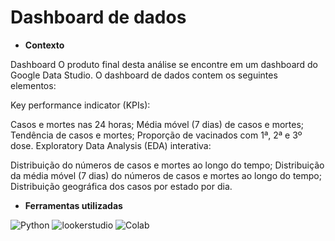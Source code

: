 # Dashboard de dados

* **Contexto**

Dashboard O produto final desta análise se encontre em um dashboard do Google Data Studio. O dashboard de dados contem os seguintes elementos:

Key performance indicator (KPIs):

Casos e mortes nas 24 horas; Média móvel (7 dias) de casos e mortes; Tendência de casos e mortes; Proporção de vacinados com 1ª, 2ª e 3º dose. Exploratory Data Analysis (EDA) interativa:

Distribuição do números de casos e mortes ao longo do tempo; Distribuição da média móvel (7 dias) do números de casos e mortes ao longo do tempo; Distribuição geográfica dos casos por estado por dia.

* **Ferramentas utilizadas**

![Python](https://img.shields.io/badge/Python-black?style=flat-square&logo=python)
![lookerstudio](https://img.shields.io/badge/looker-%20%234285F4?style=flat&logo=looker&logoColor=%23F5FFFA)
![Colab](https://img.shields.io/badge/Colab-orange?style=flat&logo=googlecolab&logoColor=%23F9AB00)
